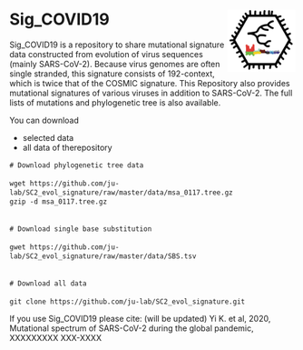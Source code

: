 
# Sig_COVID19 <img src="logo.png" align="right" width="120" />

Sig_COVID19 is a repository to share mutational signature data constructed from evolution of virus sequences (mainly SARS-CoV-2). Because virus genomes are often single stranded, this signature consists of 192-context, which is twice that of the COSMIC signature. This Repository also provides mutational signatures of various viruses in addition to SARS-CoV-2. The full lists of mutations and phylogenetic tree is also available.

You can download

* selected data
* all data of therepository

```
# Download phylogenetic tree data

wget https://github.com/ju-lab/SC2_evol_signature/raw/master/data/msa_0117.tree.gz
gzip -d msa_0117.tree.gz


# Download single base substitution

gwet https://github.com/ju-lab/SC2_evol_signature/raw/master/data/SBS.tsv


# Download all data

git clone https://github.com/ju-lab/SC2_evol_signature.git

```

If you use Sig_COVID19 please cite: (will be updated)
Yi K. et al, 2020, Mutational spectrum of SARS-CoV-2 during the global pandemic, XXXXXXXXX XXX-XXXX
